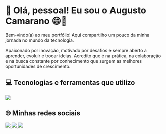 # 👋 Olá, pessoal! Eu sou o Augusto Camarano 😄🚀

Bem-vindo(a) ao meu portfólio! Aqui compartilho um pouco da minha jornada no mundo da tecnologia. 

Apaixonado por inovação, motivado por desafios e sempre aberto a aprender, evoluir e trocar ideias. Acredito que é na prática, na colaboração e na busca constante por conhecimento que surgem as melhores oportunidades de crescimento.

## 💻 Tecnologias e ferramentas que utilizo

[![](https://skillicons.dev/icons?i=html,css,js,git,github,vscode,figma)](https://skillicons.dev)

## 🌐 Minhas redes sociais

<a href="https://www.linkedin.com/in/alcamarano/">
  <img src="https://skillicons.dev/icons?i=linkedin">
</a>

<a href="https://www.instagram.com/alcamarano/">
  <img src="https://skillicons.dev/icons?i=instagram">
</a>

<a href="https://x.com/alcamarano">
  <img src="https://skillicons.dev/icons?i=twitter">
</a>
